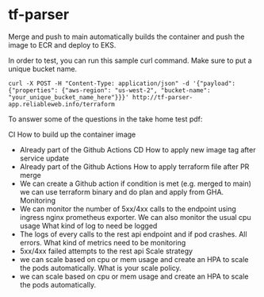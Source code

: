 # tf-parser


Merge and push to main automatically builds the container and push the image to ECR and deploy to EKS.

In order to test, you can run this sample curl command. Make sure to put a unique bucket name.

```
curl -X POST -H "Content-Type: application/json" -d '{"payload": {"properties": {"aws-region": "us-west-2", "bucket-name": "your_unique_bucket_name_here"}}}' http://tf-parser-app.reliableweb.info/terraform
```

To answer some of the questions in the take home test pdf:

CI
How to build up the container image
- Already part of the Github Actions
CD
How to apply new image tag after service update
- Already part of the Github Actions
How to apply terraform file after PR merge
- We can create a Github action if condition is met (e.g. merged to main) we can use terraform binary and do plan and apply from GHA.
Monitoring
- We can monitor the number of 5xx/4xx calls to the endpoint using ingress nginx prometheus exporter. We can also monitor the usual cpu usage
What kind of log to need be logged
- The logs of every calls to the rest api endpoint and if pod crashes. All errors.
What kind of metrics need to be monitoring
- 5xx/4xx failed attempts to the rest api 
Scale strategy
- we can scale based on cpu or mem usage and create an HPA to scale the pods automatically.
What is your scale policy.
- we can scale based on cpu or mem usage and create an HPA to scale the pods automatically.


